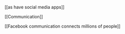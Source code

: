 [[as have social media apps]]

[[Communication]]

[[Facebook communication connects millions of people]]


